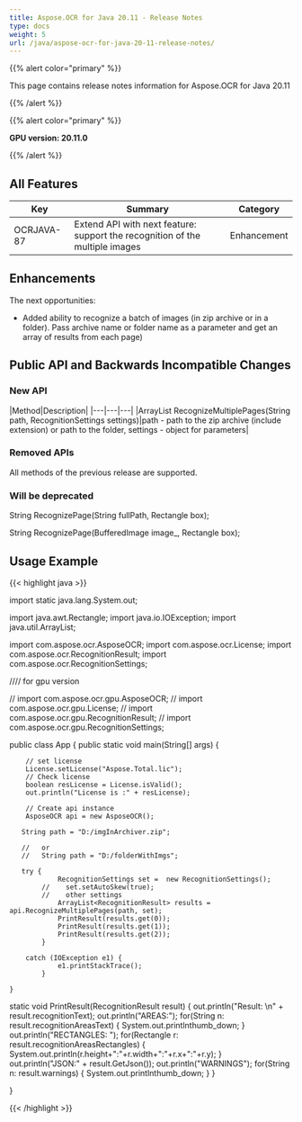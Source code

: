 ```yaml
---
title: Aspose.OCR for Java 20.11 - Release Notes
type: docs
weight: 5
url: /java/aspose-ocr-for-java-20-11-release-notes/
---
```


{{% alert color="primary" %}}

This page contains release notes information for Aspose.OCR for Java 20.11

{{% /alert %}}

{{% alert color="primary" %}}

**GPU version: 20.11.0**

{{% /alert %}}

## All Features

|Key|Summary|Category|
|---|---|---|
|OCRJAVA-87|Extend API with next feature: support the recognition of the multiple images|Enhancement|


## Enhancements

The next opportunities:

- Added ability to recognize a batch of images  (in zip archive or in a folder). Pass archive name or folder name as a parameter and get an array of results from each page)

## Public API and Backwards Incompatible Changes

### New API

|Method|Description|
|---|---|---|
|ArrayList<RecognitionResult> RecognizeMultiplePages(String path, RecognitionSettings settings)|path - path to the zip archive (include extension) or path to the folder, settings - object for parameters|

### Removed APIs

All methods of the previous release are supported.

### Will be deprecated

String RecognizePage(String fullPath, Rectangle box);

String RecognizePage(BufferedImage image_, Rectangle box);

## Usage Example

{{< highlight java >}}

import static java.lang.System.out;

import java.awt.Rectangle;
import java.io.IOException;
import java.util.ArrayList;

import com.aspose.ocr.AsposeOCR;
import com.aspose.ocr.License;
import com.aspose.ocr.RecognitionResult;
import com.aspose.ocr.RecognitionSettings;

////  for gpu version

// import com.aspose.ocr.gpu.AsposeOCR;
// import com.aspose.ocr.gpu.License;
// import com.aspose.ocr.gpu.RecognitionResult;
// import com.aspose.ocr.gpu.RecognitionSettings;

public class App {
       public static void main(String[] args) {

        // set license
        License.setLicense("Aspose.Total.lic");
        // Check license
        boolean resLicense = License.isValid();
        out.println("License is :" + resLicense);  

        // Create api instance
        AsposeOCR api = new AsposeOCR();

       String path = "D:/imgInArchiver.zip";

       //   or
       //   String path = "D:/folderWithImgs";

       try {
                RecognitionSettings set =  new RecognitionSettings();
            //    set.setAutoSkew(true);
            //    other settings
                ArrayList<RecognitionResult> results = api.RecognizeMultiplePages(path, set);
                PrintResult(results.get(0));
                PrintResult(results.get(1));
                PrintResult(results.get(2));
            }

        catch (IOException e1) {
                e1.printStackTrace();
            }     

    }

static void PrintResult(RecognitionResult result)    {
          out.println("Result: \n" + result.recognitionText);
          out.println("AREAS:");
          for(String n: result.recognitionAreasText) {
              System.out.printlnthumb_down;
          }
          out.println("RECTANGLES: ");
          for(Rectangle r: result.recognitionAreasRectangles) {
              System.out.println(r.height+":"+r.width+":"+r.x+":"+r.y);
          }
          out.println("JSON:" + result.GetJson());
          out.println("WARNINGS");
          for(String n: result.warnings) {
              System.out.printlnthumb_down;
          }
    }

}

{{< /highlight >}}
